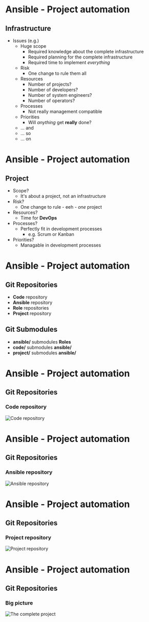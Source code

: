 <!SLIDE command bullets small>

# Ansible - Project automation

## Infrastructure

* Issues (e.g.)
    * Huge scope
        * Required knowledge about the complete infrastructure
        * Required planning for the complete infrastructure
        * Required time to implement *everything*
    * Risk
        * One change to rule them all
    * Resources
        * Number of projects?
        * Number of developers?
        * Number of system engineers?
        * Number of operators?
    * Processes
        * Not really management compatible
    * Priorities
        * Will *anything* get **really** done?
    * ... and
    * ... so
    * ... on



<!SLIDE command bullets small>

# Ansible - Project automation

## Project

* Scope?
    * It's about a project, not an infrastructure
* Risk?
    * One change to rule - eeh - *one* project
* Resources?
    * Time for **DevOps**
* Processes?
    * Perfectly fit in development processes
        * e.g. Scrum or Kanban
* Priorities?
    * Managable in development processes



<!SLIDE command bullets small>

# Ansible - Project automation

## Git Repositories

* **Code** repository
* **Ansible** repository
* **Role** repositories
* **Project** repository

## Git Submodules

* **ansible/** submodules **Roles**
* **code/** submodules **ansible/**
* **project/** submodules **ansible/**



<!SLIDE command bullets small>

# Ansible - Project automation

## Git Repositories

### Code repository

![Code repository](/file/assets/code-repository.png)



<!SLIDE command bullets small>

# Ansible - Project automation

## Git Repositories

### Ansible repository

![Ansible repository](/file/assets/ansible-repository.png)



<!SLIDE command bullets small>

# Ansible - Project automation

## Git Repositories

### Project repository

![Project repository](/file/assets/project-repository.png)



<!SLIDE command bullets small>

# Ansible - Project automation

## Git Repositories

### Big picture

![The complete project](/file/assets/project.png)


<!-- vim: set nofen ts=4 sw=4 et: -->
